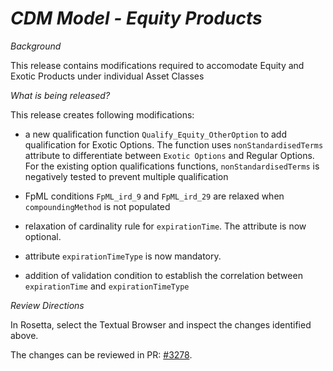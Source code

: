 # *CDM Model - Equity Products*

_Background_

This release contains modifications required to accomodate Equity and Exotic Products under individual Asset Classes

_What is being released?_

This release creates following modifications:
- a new qualification function `Qualify_Equity_OtherOption` to add qualification for Exotic Options. The function uses `nonStandardisedTerms` attribute to differentiate between `Exotic Options` and Regular Options. For the existing option qualifications functions, `nonStandardisedTerms` is negatively tested to prevent multiple qualification


- FpML conditions `FpML_ird_9` and `FpML_ird_29` are relaxed when `compoundingMethod` is not populated 

- relaxation of cardinality rule for `expirationTime`. The attribute is now optional.
- attribute `expirationTimeType` is now mandatory.
- addition of validation condition to establish the correlation between `expirationTime` and `expirationTimeType` 

_Review Directions_

In Rosetta, select the Textual Browser and inspect the changes identified above.

The changes can be reviewed in PR: [#3278](https://github.com/finos/common-domain-model/pull/3278).
